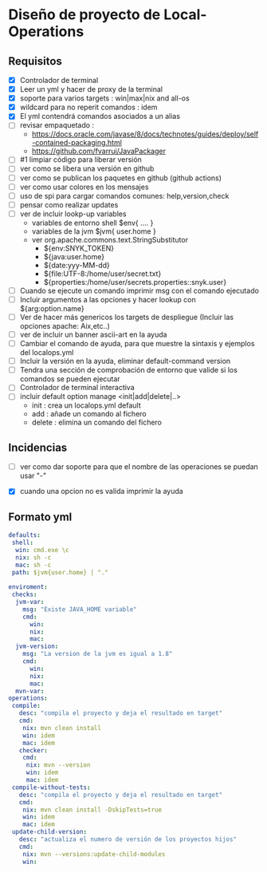 # Diseño de proyecto de Local-Operations

## Requisitos

- [X] Controlador de terminal
- [X] Leer un yml y hacer de proxy de la terminal
- [X] soporte para varios targets : win|max|nix and all-os
- [X] wildcard para no reperit comandos : idem
- [X] El yml contendrá comandos asociados a un alias
- [ ] revisar empaquetado :
   - https://docs.oracle.com/javase/8/docs/technotes/guides/deploy/self-contained-packaging.html
   - https://github.com/fvarrui/JavaPackager 
- [ ] #1 limpiar código para liberar versión
- [ ] ver como se libera una versión en github
- [ ] ver como se publican los paquetes en github (github actions)
- [ ] ver como usar colores en los mensajes
- [ ] uso de spi para cargar comandos comunes: help,version,check
- [ ] pensar como realizar updates
- [ ] ver de incluir lookp-up variables
	- variables de entorno shell $env{ .... }
	- variables de la jvm $jvm{ user.home }
	- ver org.apache.commons.text.StringSubstitutor
		- ${env:SNYK_TOKEN}
		- ${java:user.home}
		- ${date:yyy-MM-dd}
		- ${file:UTF-8:/home/user/secret.txt}
		- ${properties:/home/user/secrets.properties::snyk.user}
- [ ] Cuando se ejecute un comando imprimir msg con el comando ejecutado
- [ ] Incluir argumentos a las opciones y hacer lookup con ${arg:option.name}
- [ ] Ver de hacer más genericos los targets de despliegue (Incluir las opciones apache: Aix,etc..)
- [ ] ver de incluir un banner ascii-art en la ayuda
- [ ] Cambiar el comando de ayuda, para que muestre la sintaxis y ejemplos del localops.yml
- [ ] Incluir la versión en la ayuda, eliminar default-command version
- [ ] Tendra una sección de comprobación de entorno que valide si los comandos se pueden ejecutar
- [ ] Controlador de terminal interactiva
- [ ] incluir default option manage <init|add|delete|..>
	- init : crea un localops.yml default
	- add : añade un comando al fichero
	- delete : elimina un comando del fichero


## Incidencias

- [ ] ver como dar soporte para que el nombre de las operaciones se puedan usar "-"
- [X] cuando una opcion no es valida imprimir la ayuda


## Formato yml
``` yml
defaults:
 shell:
  win: cmd.exe \c
  nix: sh -c
  mac: sh -c
 path: $jvm{user.home} | "."
 
enviroment:
 checks:
  jvm-var:
    msg: "Existe JAVA_HOME variable"
    cmd:
      win:
      nix:
      mac:
  jvm-version:
    msg: "La version de la jvm es igual a 1.8"
    cmd:
      win:
      nix:
      mac:
  mvn-var:
operations:
 compile:
   desc: "compila el proyecto y deja el resultado en target"
   cmd:
    nix: mvn clean install
    win: idem
    mac: idem
   checker:
    cmd:
     nix: mvn --version 
     win: idem
     mac: idem           
 compile-without-tests:
   desc: "compila el proyecto y deja el resultado en target"
   cmd:
    nix: mvn clean install -DskipTests=true
    win: idem
    mac: idem
 update-child-version:
   desc: "actualiza el numero de versión de los proyectos hijos"
   cmd:
    nix: mvn --versions:update-child-modules
    win:
``` 
